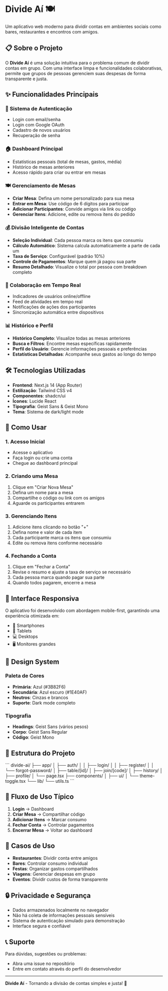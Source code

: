 # Divide Aí 🍽️

Um aplicativo web moderno para dividir contas em ambientes sociais como bares, restaurantes e encontros com amigos.

## 📋 Sobre o Projeto

O **Divide Aí** é uma solução intuitiva para o problema comum de dividir contas em grupo. Com uma interface limpa e funcionalidades colaborativas, permite que grupos de pessoas gerenciem suas despesas de forma transparente e justa.

## ✨ Funcionalidades Principais

### 🔐 Sistema de Autenticação

- Login com email/senha
- Login com Google OAuth
- Cadastro de novos usuários
- Recuperação de senha

### 🏠 Dashboard Principal

- Estatísticas pessoais (total de mesas, gastos, média)
- Histórico de mesas anteriores
- Acesso rápido para criar ou entrar em mesas

### 🍽️ Gerenciamento de Mesas

- **Criar Mesa**: Defina um nome personalizado para sua mesa
- **Entrar em Mesa**: Use código de 6 dígitos para participar
- **Adicionar Participantes**: Convide amigos via link ou código
- **Gerenciar Itens**: Adicione, edite ou remova itens do pedido

### 💰 Divisão Inteligente de Contas

- **Seleção Individual**: Cada pessoa marca os itens que consumiu
- **Cálculo Automático**: Sistema calcula automaticamente a parte de cada um
- **Taxa de Serviço**: Configurável (padrão 10%)
- **Controle de Pagamentos**: Marque quem já pagou sua parte
- **Resumo Detalhado**: Visualize o total por pessoa com breakdown completo

### 🤝 Colaboração em Tempo Real

- Indicadores de usuários online/offline
- Feed de atividades em tempo real
- Notificações de ações dos participantes
- Sincronização automática entre dispositivos

### 📊 Histórico e Perfil

- **Histórico Completo**: Visualize todas as mesas anteriores
- **Busca e Filtros**: Encontre mesas específicas rapidamente
- **Perfil do Usuário**: Gerencie informações pessoais e preferências
- **Estatísticas Detalhadas**: Acompanhe seus gastos ao longo do tempo

## 🛠️ Tecnologias Utilizadas

- **Frontend**: Next.js 14 (App Router)
- **Estilização**: Tailwind CSS v4
- **Componentes**: shadcn/ui
- **Ícones**: Lucide React
- **Tipografia**: Geist Sans & Geist Mono
- **Tema**: Sistema de dark/light mode

## 🚀 Como Usar

### 1. Acesso Inicial

- Acesse o aplicativo
- Faça login ou crie uma conta
- Chegue ao dashboard principal

### 2. Criando uma Mesa

1. Clique em "Criar Nova Mesa"
2. Defina um nome para a mesa
3. Compartilhe o código ou link com os amigos
4. Aguarde os participantes entrarem

### 3. Gerenciando Itens

1. Adicione itens clicando no botão "+"
2. Defina nome e valor de cada item
3. Cada participante marca os itens que consumiu
4. Edite ou remova itens conforme necessário

### 4. Fechando a Conta

1. Clique em "Fechar a Conta"
2. Revise o resumo e ajuste a taxa de serviço se necessário
3. Cada pessoa marca quando pagar sua parte
4. Quando todos pagarem, encerre a mesa

## 📱 Interface Responsiva

O aplicativo foi desenvolvido com abordagem mobile-first, garantindo uma experiência otimizada em:

- 📱 Smartphones
- 📱 Tablets
- 💻 Desktops
- 🖥️ Monitores grandes

## 🎨 Design System

### Paleta de Cores

- **Primária**: Azul (#3B82F6)
- **Secundária**: Azul escuro (#1E40AF)
- **Neutros**: Cinzas e brancos
- **Suporte**: Dark mode completo

### Tipografia

- **Headings**: Geist Sans (vários pesos)
- **Corpo**: Geist Sans Regular
- **Código**: Geist Mono

## 📁 Estrutura do Projeto

\`\`\`
divide-ai/
├── app/
│ ├── auth/
│ │ ├── login/
│ │ ├── register/
│ │ └── forgot-password/
│ ├── table/[id]/
│ ├── join/[code]/
│ ├── history/
│ ├── profile/
│ └── page.tsx
├── components/
│ ├── ui/
│ └── theme-toggle.tsx
└── lib/
└── utils.ts
\`\`\`

## 🔄 Fluxo de Uso Típico

1. **Login** → Dashboard
2. **Criar Mesa** → Compartilhar código
3. **Adicionar Itens** → Marcar consumo
4. **Fechar Conta** → Controlar pagamentos
5. **Encerrar Mesa** → Voltar ao dashboard

## 🎯 Casos de Uso

- **Restaurantes**: Dividir conta entre amigos
- **Bares**: Controlar consumo individual
- **Festas**: Organizar gastos compartilhados
- **Viagens**: Gerenciar despesas em grupo
- **Eventos**: Dividir custos de forma transparente

## 🔒 Privacidade e Segurança

- Dados armazenados localmente no navegador
- Não há coleta de informações pessoais sensíveis
- Sistema de autenticação simulado para demonstração
- Interface segura e confiável

## 📞 Suporte

Para dúvidas, sugestões ou problemas:

- Abra uma issue no repositório
- Entre em contato através do perfil do desenvolvedor

---

**Divide Aí** - Tornando a divisão de contas simples e justa! 🎉
